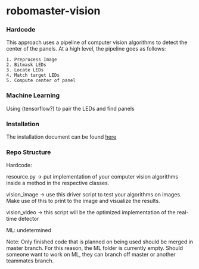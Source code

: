 # robomaster-vision

### Hardcode

This approach uses a pipeline of computer vision algorithms to detect the center of the panels. At a high level, the pipeline goes as follows:
```
1. Preprocess Image
2. Bitmask LEDs
3. Locate LEDs
4. Match target LEDs
5. Compute center of panel
```

### Machine Learning

Using (tensorflow?) to pair the LEDs and find panels

### Installation
The installation document can be found [here](https://github.com/ubcrobomaster/robomaster-vision/blob/master/LED_match/README.md)

### Repo Structure

Hardcode:

resource.py  ->  put implementation of your computer vision algorithms inside a method in the respective classes.

vision_image  ->   use this driver script to test your algorithms on images. Make use of this to print to the image and visualize the results.

vision_video  ->  this script will be the optimized implementation of the real-time detector

ML: undetermined

Note: Only finished code that is planned on being used should be merged in master branch. For this reason, the ML folder is currently empty. Should someone want to work on ML, they can branch off master or another teammates branch.